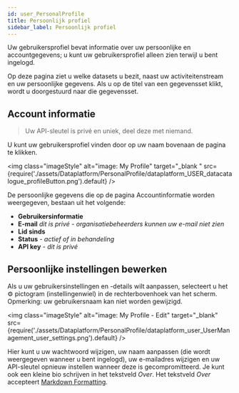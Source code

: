 ```yaml
---
id: user_PersonalProfile
title: Persoonlijk profiel
sidebar_label: Persoonlijk profiel
---
```

Uw gebruikersprofiel bevat informatie over uw persoonlijke en accountgegevens; u kunt uw gebruikersprofiel alleen zien terwijl u bent ingelogd. 

 

Op deze pagina ziet u welke datasets u bezit, naast uw activiteitenstream en uw persoonlijke gegevens. Als u op de titel van een gegevensset klikt, wordt u doorgestuurd naar die gegevensset. 

## Account informatie 

> Uw API-sleutel is privé en uniek, deel deze met niemand.

U kunt uw gebruikersprofiel vinden door op uw naam bovenaan de pagina te klikken.

<img class="imageStyle"  alt="image: My Profile" target="_blank " src={require('./assets/Dataplatform/PersonalProfile/dataplatform_USER_datacatalogue_profileButton.png').default} /> 


De persoonlijke gegevens die op de pagina Accountinformatie worden weergegeven, bestaan uit het volgende:
* **Gebruikersinformatie**
* **E-mail** *dit is privé - organisatiebeheerders kunnen uw e-mail niet zien* 
* **Lid sinds** 
* **Status** *- actief of in behandeling* 
* **API key** *- dit is privé*

<!-- ![imageStyle: user+api key](assets/Dataplatform/UserManagement/dataplatform_user_UserManagement_ManageUser_Private_Information.png) -->


## Persoonlijke instellingen bewerken
Als u uw gebruikersinstellingen en -details wilt aanpassen, selecteert u het ⚙ pictogram (instellingenwiel) in de rechterbovenhoek van het scherm.  Opmerking: uw gebruikersnaam kan niet worden gewijzigd. 

<img class="imageStyle" alt="image: My Profile - Edit" target="_blank" src={require('./assets/Dataplatform/PersonalProfile/dataplatform_user_UserManagement_user_settings.png').default} /> 

Hier kunt u uw wachtwoord wijzigen, uw naam aanpassen (die wordt weergegeven wanneer u bent ingelogd), uw e-mailadres wijzigen en uw API-sleutel opnieuw instellen wanneer deze is gecompromitteerd. Je kunt ook een kleine bio schrijven in het tekstveld *Over*. Het  tekstveld *Over* accepteert <a href="https://www.markdownguide.org/basic-syntax" target="_blank" rel="noreferrer noopener">Markdown Formatting</a>.


<!-- ##  Datacatalogue 

Datacatalogue allows you to register, manage and unlock all data for your users (employees); only datasource owners and managers are able to modifiy and register data/metadata. Users are able to inspect the data, and see when it is available under which conditions.

### Personal Profile

Datacatalogue has a unique person profile page, where you may view your **Awaiting Action**, **News Feed**, and **Group Mailbox** pages, in addition to customizing your user preferences and notifications. Your user preferences may be customized with: Tags, Type, and Theme.

<img class="imageStyle"  target="_blank"  src={require('./assets/Dataplatform/PersonalProfile/datacatalogus_personal_page.png').default} /> 

### Notifications

Notifications are automated messages, that are distributed by email. Events that trigger notifications include:
* Workflow 
* Outdated datasets 
* Personal interests  -->
